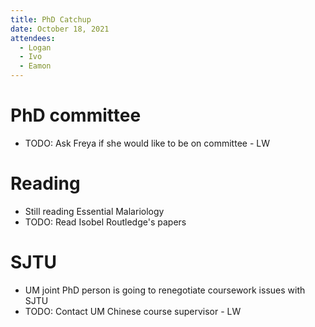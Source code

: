 ```yaml
---
title: PhD Catchup
date: October 18, 2021
attendees:
  - Logan
  - Ivo
  - Eamon
---
```


# PhD committee

- TODO: Ask Freya if she would like to be on committee - LW

# Reading

- Still reading Essential Malariology
- TODO: Read Isobel Routledge's papers

# SJTU

- UM joint PhD person is going to renegotiate coursework issues with SJTU
- TODO: Contact UM Chinese course supervisor - LW
